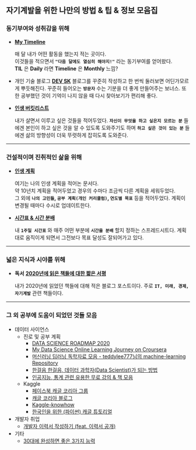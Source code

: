 ## 자기계발을 위한 나만의 방법 & 팁 & 정보 모음집



### 동기부여와 성취감을 위해

- [__My Timeline__](https://docs.google.com/document/d/1NO2tOIyM3Te0YAXVEz0HDkK84MUK2BydWHt7mmn4tQ4/edit?usp=sharing)

  매 달 내가 어떤 활동을 했는지 적는 곳이다.  
  이것들을 적으면서 __`"다음 달에도 열심히 해야지!"`__ 라는 동기부여를 얻어왔다.  
  __TIL__ 은 __Daily__ 라면 __Timeline__ 은 __Monthly__ 느낌?   
  
- 개인 기술 블로그 [__DEV SK__](https://velog.io/@kwonhl0211)
  블로그를 꾸준히 작성하고 한 번씩 둘러보면 어딘가모르게 뿌듯해진다.
  꾸준히 들어오는 __`방문자`__ 수는 기분을 더 좋게 만들어주는 보너스. 
  또한 공부했던 것이 기억이 나지 않을 때 다시 찾아보기가 편리해 좋다. 

- [__인생 버킷리스트__](https://docs.google.com/document/d/1D2jpemIWSp7_dgR8K16i4K5D6NTrDjTIoN8wP0Jl-OI/edit?usp=sharing)

  내가 살면서 이루고 싶은 것들을 적어두었다.
  __`자신이 무엇을 하고 싶은지 모르는 분`__ 들에겐 본인이 하고 싶은 것을 알 수 있도록 도와주기도 하며
  __`하고 싶은 것이 있는 분`__ 들에겐 삶의 방향성이 더욱 뚜렷하게 잡히도록 도와준다.

***

### 건설적이며 진취적인 삶을 위해

- [__인생 계획__](https://docs.google.com/document/d/1t06B-ZySe4J6CpsW-YZQZcgSpIvNjFLVGIANudXL2Yc/edit?usp=sharing)

  여기는 나의 인생 계획을 적어논 문서다.  
  약 10년치 계획을 적어두었고 경우의 수마다 조금씩 다른 계획을 세워두었다.  
  그 외에 __`나의 고민들`, `공부 계획(개인 커리큘럼)`, `연도별 목표`__ 등을 적어두었다. 
  계획이 변경될 때마다 수시로 업데이트한다.  

- [__시간표 & 시간 분배__](https://docs.google.com/spreadsheets/d/1_DHtfVCCNBpWc6pN-z4a-_vp2eD_IiQuJUTfzPphwEs/edit?usp=sharing)

  내 __`1주일 시간표`__ 와 매주 어떤 부분에 __`시간을 분배`__ 할지 정하는 스프레드시트다.
  계획대로 움직이게 되면서 그전보다 목표 달성도 잘되어가고 있다.

* * *

### 넓은 지식과 시야를 위해

- __독서__ [__2020년에 읽은 책들에 대한 짧은 서평__](https://velog.io/@kwonhl0211/2020%EB%85%84%EC%97%90-%EC%9D%BD%EC%9D%80-%EC%B1%85%EB%93%A4%EC%97%90-%EB%8C%80%ED%95%9C-%EC%A7%A7%EC%9D%80-%EC%84%9C%ED%8F%89)

  내가 2020년에 읽었던 책들에 대해 적은 블로그 포스트이다.
  주로 __`IT, 미래, 경제, 자기계발`__ 관련 책들이다.

***

### 그 외 공부에 도움이 되었던 것들 모음

- 데이터 사이언스
  - 진로 및 공부 계획
    - [DATA SCIENCE ROADMAP 2020](https://medium.com/@ArtisOne/data-science-roadmap-2020-b256fb948404)
    - [My Data Science Online Learning Journey on Croursera](https://www.kdnuggets.com/2020/11/data-science-online-learning-journey-coursera.html)
    - [머신러닝 딥러닝 독학자료 모음 - teddylee777님의 machine-learning Repository](https://github.com/teddylee777/machine-learning) 
    - [한걸음 한걸음, 데이터 과학자(Data Scientist)가 되는 방법](https://theorydb.github.io/dev/2020/04/12/dev-competition-how-to-become-data-scientist/)
    - [인공지능, 통계 관련 유용한 무료 강의 & 책 모음](http://www.datamarket.kr/xe/index.php?mid=board_fpbt85&page=1&document_srl=55766)
  - Kaggle
    - [페이스북 캐글 코리아 그룹](https://www.facebook.com/groups/KaggleKoreaOpenGroup)
    - [캐글 코리아 블로그](https://kaggle-kr.tistory.com/)
    - [Kaggle-knowhow](https://github.com/zzsza/Kaggle-knowhow)
    - [한국인을 위한 (파이썬) 캐글 튜토리얼](https://github.com/seriousran/kaggle-for-korean)
- 개발자 취업
    - [개발자 이력서 작성하기 (feat. 이력서 공개)](https://brunch.co.kr/@hee072794/132)
- 기타
  - [30대에 완성하면 좋은 3가지 능력](https://brunch.co.kr/@dryjshin/372)
